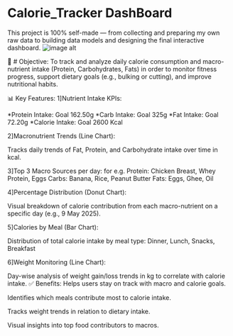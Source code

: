 # Calorie_Tracker DashBoard
This project is 100% self-made — from collecting and preparing  my own raw data to building data models and designing the final interactive dashboard.
![image alt](https://github.com/Vijay-Dhok/Mobile_Sales_Dashboard_PBI/blob/0aad21e55cc73e863163c15dfa4eb23144f0a3b7/Dashboard.png)

🎯 # Objective:
To track and analyze daily calorie consumption and macro-nutrient intake (Protein, Carbohydrates, Fats) in order to monitor fitness progress, support dietary goals (e.g., bulking or cutting), and improve nutritional habits.

📊 Key Features:
1]Nutrient Intake KPIs:

*Protein Intake: Goal 162.50g 
*Carb Intake:  Goal 325g 
*Fat Intake: Goal 72.20g 
*Calorie Intake:  Goal 2600 Kcal 

2]Macronutrient Trends (Line Chart):

Tracks daily trends of Fat, Protein, and Carbohydrate intake over time in kcal.

3]Top 3 Macro Sources per day:
for e.g.
Protein: Chicken Breast, Whey Protein, Eggs
Carbs: Banana, Rice, Peanut Butter
Fats: Eggs, Ghee, Oil

4]Percentage Distribution (Donut Chart):

Visual breakdown of calorie contribution from each macro-nutrient on a specific day (e.g., 9 May 2025).

5]Calories by Meal (Bar Chart):

Distribution of total calorie intake by meal type: Dinner, Lunch, Snacks, Breakfast

6]Weight Monitoring (Line Chart):

Day-wise analysis of weight gain/loss trends in kg to correlate with calorie intake.
✅ Benefits:
Helps users stay on track with macro and calorie goals.

Identifies which meals contribute most to calorie intake.

Tracks weight trends in relation to dietary intake.

Visual insights into top food contributors to macros.


